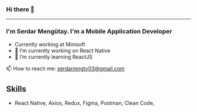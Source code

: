 ### Hi there 👋

 ---------------------------------------------------------------------------

 ### I'm Serdar Mengütay. I'm a Mobile Application Developer
 
- Currently working at Minisoft 
- 🔭 I’m currently working on React Native
- 🌱 I’m currently learning ReactJS

 📫 How to reach me: serdarmngty03@gmail.com

Skills 
--------------------------------
- React Native, Axios, Redux, Figma, Postman, Clean Code, 


